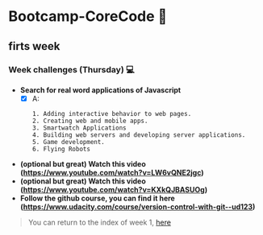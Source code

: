 # Bootcamp-CoreCode 🚀

## firts week
### Week challenges (Thursday) 💻
- **Search for real word applications of Javascript**
    - [x] A:
        ```
        1. Adding interactive behavior to web pages.
        2. Creating web and mobile apps.
        3. Smartwatch Applications
        4. Building web servers and developing server applications.
        5. Game development.
        6. Flying Robots
        ```

- **(optional but great) Watch this video (https://www.youtube.com/watch?v=LW6vQNE2jgc)**
- **(optional but great) Watch this video (https://www.youtube.com/watch?v=KXkQJBASUOg)**
- **Follow the github course, you can find it here (https://www.udacity.com/course/version-control-with-git--ud123)**

> You can return to the index of week 1, [here](indexWeek1.md)